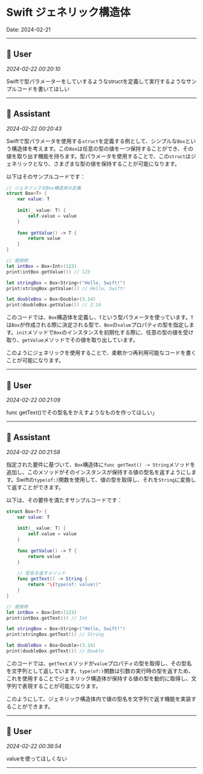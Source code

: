 # Swift ジェネリック構造体

Date: 2024-02-21

---

## 👤 User
*2024-02-22 00:20:10*

Swiftで型パラメーターをしていするようなstructを定義して実行するようなサンプルコードを書いてほしい

---

## 🤖 Assistant
*2024-02-22 00:20:43*

Swiftで型パラメータを使用する`struct`を定義する例として、シンプルな`Box`という構造体を考えます。この`Box`は任意の型の値を一つ保持することができ、その値を取り出す機能を持ちます。型パラメータを使用することで、この`struct`はジェネリックとなり、さまざまな型の値を保持することが可能になります。

以下はそのサンプルコードです：

```swift
// ジェネリックなBox構造体の定義
struct Box<T> {
    var value: T
    
    init(_ value: T) {
        self.value = value
    }
    
    func getValue() -> T {
        return value
    }
}

// 使用例
let intBox = Box<Int>(123)
print(intBox.getValue()) // 123

let stringBox = Box<String>("Hello, Swift!")
print(stringBox.getValue()) // Hello, Swift!

let doubleBox = Box<Double>(3.14)
print(doubleBox.getValue()) // 3.14
```

このコードでは、`Box`構造体を定義し、`T`という型パラメータを使っています。`T`は`Box`が作成される際に決定される型で、`Box`の`value`プロパティの型を指定します。`init`メソッドで`Box`のインスタンスを初期化する際に、任意の型の値を受け取り、`getValue`メソッドでその値を取り出しています。

このようにジェネリックを使用することで、柔軟かつ再利用可能なコードを書くことが可能になります。

---

## 👤 User
*2024-02-22 00:21:09*

func getText()でその型名をかえすようなものを作ってほしい」

---

## 🤖 Assistant
*2024-02-22 00:21:58*

指定された要件に基づいて、`Box`構造体に`func getText() -> String`メソッドを追加し、このメソッドがそのインスタンスが保持する値の型名を返すようにします。Swiftの`type(of:)`関数を使用して、値の型を取得し、それを`String`に変換して返すことができます。

以下は、その要件を満たすサンプルコードです：

```swift
struct Box<T> {
    var value: T
    
    init(_ value: T) {
        self.value = value
    }
    
    func getValue() -> T {
        return value
    }
    
    // 型名を返すメソッド
    func getText() -> String {
        return "\(type(of: value))"
    }
}

// 使用例
let intBox = Box<Int>(123)
print(intBox.getText()) // Int

let stringBox = Box<String>("Hello, Swift!")
print(stringBox.getText()) // String

let doubleBox = Box<Double>(3.14)
print(doubleBox.getText()) // Double
```

このコードでは、`getText`メソッドが`value`プロパティの型を取得し、その型名を文字列として返しています。`type(of:)`関数は引数の実行時の型を返すため、これを使用することでジェネリック構造体が保持する値の型を動的に取得し、文字列で表現することが可能になります。

このようにして、ジェネリック構造体内で値の型名を文字列で返す機能を実装することができます。

---

## 👤 User
*2024-02-22 00:36:54*

valueを使ってほしくない

---
